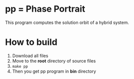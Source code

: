 # pp = Phase Portrait

This program computes the solution orbit of a hybrid system.

# How to build
1. Download all files
2. Move to the **root** directory of source files
3. `make pp`
4. Then you get pp program in **bin** directory
